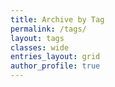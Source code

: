 ```yaml
---
title: Archive by Tag
permalink: /tags/
layout: tags
classes: wide
entries_layout: grid
author_profile: true
---
```

